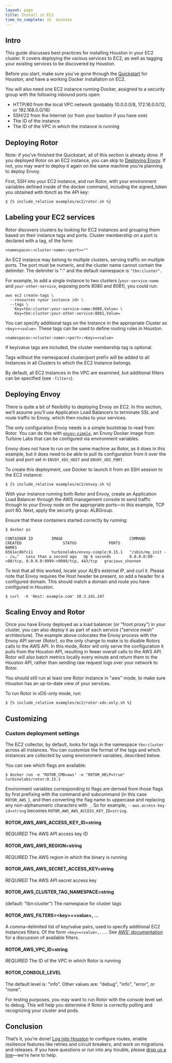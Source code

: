 ```yaml
---
layout: page
title: Install in EC2
time_to_complete: 15  minutes
---
```


[//]: # ( Copyright 2018 Turbine Labs, Inc.                                   )
[//]: # ( you may not use this file except in compliance with the License.    )
[//]: # ( You may obtain a copy of the License at                             )
[//]: # (                                                                     )
[//]: # (     http://www.apache.org/licenses/LICENSE-2.0                      )
[//]: # (                                                                     )
[//]: # ( Unless required by applicable law or agreed to in writing, software )
[//]: # ( distributed under the License is distributed on an "AS IS" BASIS,   )
[//]: # ( WITHOUT WARRANTIES OR CONDITIONS OF ANY KIND, either express or     )
[//]: # ( implied. See the License for the specific language governing        )
[//]: # ( permissions and limitations under the License.                      )

[//]: # (Integrating Houston with Your EC2 Environment)

## Intro

This guide discusses best practices for installing Houston in your EC2
cluster. It covers deploying the various services to EC2, as well as tagging
your existing services to be discovered by Houston.

Before you start, make sure you’ve gone through the
[Quickstart](../introduction/#quickstart) for Houston, and have a working Docker
installation on EC2.

You will also need one EC2 instance running Docker, assigned to a security group
with the following inbound ports open:

 - HTTP/80 from the local VPC network (probably 10.0.0.0/8, 172.16.0.0/12, or
   192.168.0.0/16)
 - SSH/22 from the Internet (or from your bastion if you have one)
 - The ID of the instance
 - The ID of the VPC in which the instance is running

## Deploying Rotor

Note: if you’ve finished the Quickstart, all of this section is already done. If
you deployed Rotor on an EC2 instance, you can skip to
[Deploying Envoy](#deploying-envoy). If not, you may want to deploy it again on
the same machine you’re planning to deploy Envoy.

First, SSH into your EC2 instance, and run Rotor, with your environment
variables defined inside of the docker command, including the signed_token you
obtained with tbnctl as the API key:

```console
$ {% include_relative examples/ec2/rotor.sh %}
```

## Labeling your EC2 services

Rotor discovers clusters by looking for EC2 instances and grouping them based on
their instance tags and ports. Cluster membership on a port is declared with a
tag, of the form:

```
<namespace>:<cluster-name>:<port>=""
```

An EC2 instance may belong to multiple clusters, serving traffic on multiple
ports. The port must be numeric, and the cluster name cannot contain the
delimiter. The delimiter is ":" and the default namespace is `"tbn:cluster"`.

For example, to add a single instance to two clusters (`your-service-name` and
`your-other-service`, exposing ports 8080 and 8081), you could run:

```console
aws ec2 create-tags \
  --resources <your instance id> \
  --tags \
    Key=tbn:cluster:your-service-name:8080,Value= \
    Key=tbn:cluster:your-other-service:8081,Value=
```

You can specify additional tags on the Instance in the appropriate Cluster as
`<key>`=`<value>`. These tags can be used to define routing rules in Houston.

```
<namespace>:<cluster-name>:<port>:<key>=<value>
```

If key/value tags are included, the cluster membership tag is optional.

Tags without the namespaced cluster/port prefix will be added to all Instances
in all Clusters to which the EC2 Instance belongs.

By default, all EC2 Instances in the VPC are examined, but additional filters
can be specified (see `-filters`).

## Deploying Envoy

There is quite a bit of flexibility to deploying Envoy on EC2. In this section,
we’ll assume you’ll use Application Load Balancers to terminate SSL and route
traffic to Envoy, which then routes to your services.

The only configuration Envoy needs is a simple bootstrap to read from Rotor. You
can do this with
[`envoy-simple`](https://hub.docker.com/r/turbinelabs/envoy-simple/), an Envoy
Docker image from Turbine Labs that can be configured via environment variables.

Envoy does not have to run on the same machine as Rotor, as it does in this
example, but it does need to be able to pull its configuration from it over the
host and port set in `ENVOY_XDS_HOST` and `ENVOY_XDS_PORT`.

To create this deployment, use Docker to launch it from an SSH session to the
EC2 instance:

```console
$ {% include_relative examples/ec2/envoy.sh %}
```

With your instance running both Rotor and Envoy, create an Application Load
Balancer through the AWS management console to send traffic through to your
Envoy node on the appropriate ports—in this example, TCP port 80. Next, apply
the security group: ALBGroup.

Ensure that these containers started correctly by running:

```console
$ docker ps
```

```shell
CONTAINER ID        IMAGE                             COMMAND                  CREATED                  STATUS              PORTS                                                 NAMES
6561ec86fc11        turbinelabs/envoy-simple:0.15.1   "/sbin/my_init -- /u…"   Less than a second ago   Up 4 seconds        0.0.0.0:80->80/tcp, 0.0.0.0:9999->9999/tcp, 443/tcp   gracious_shannon
```

To test that all this worked, locate your ALB’s external IP, and curl it. Please
note that Envoy requires the Host header be present, so add a header for a
configured domain. This should match a domain and route you have configured in
Houston.

```console
$ curl  -h 'Host: example.com' 10.3.241.247
```

## Scaling Envoy and Rotor

Once you have Envoy deployed as a load balancer (or "front proxy") in your
cluster, you can also deploy it as part of each service ("service mesh"
architecture). The example above colocates the Envoy process with the Envoy API
server (Rotor), so the only change to make is to disable Rotors calls to the AWS
API. In this mode, Rotor will only serve the configuration it pulls from the
Houston API, resulting in fewer overall calls to the AWS API. Rotor will also
batch metrics locally every minute and return them to the Houston API, rather
than sending raw request logs over your network to Rotor.

You should still run at least one Rotor instance in "aws" mode, to make sure
Houston has an up-to-date view of your services.

To run Rotor in xDS-only mode, run:

```console
$ {% include_relative examples/ec2/rotor-xds-only.sh %}
```

## Customizing

### Custom deployment settings

The EC2 collector, by default, looks for tags in the namespace `tbn:cluster`
across all instances. You can customize the format of the tags and which
instances are collected by using environment variables, described below.

You can see which flags are available:

```console
$ docker run -e "ROTOR_CMD=aws" -e "ROTOR_HELP=true" turbinelabs/rotor:0.15.1
```

Environment variables corresponding to flags are derived from those flags by
first prefixing with the command and subcommand (in this case `ROTOR_AWS_`), and
then converting the flag name to uppercase and replacing any non-alphanumeric
characters with `_`. So for example, `--aws.access-key-id=string` becomes
`ROTOR_AWS_AWS_ACCESS_KEY_ID=string`.

#### ROTOR_AWS_AWS_ACCESS_KEY_ID=string

*REQUIRED* The AWS API access key ID

#### ROTOR_AWS_AWS_REGION=string

*REQUIRED* The AWS region in which the binary is running

#### ROTOR_AWS_AWS_SECRET_ACCESS_KEY=string

*REQUIRED* The AWS API secret access key

#### ROTOR_AWS_CLUSTER_TAG_NAMESPACE=string

(default: "tbn:cluster")
The namespace for cluster tags

#### ROTOR_AWS_FILTERS=&lt;key&gt;=&lt;value&gt;, ...

A comma-delimited list of key/value pairs, used to specify additional EC2
Instances filters. Of the form `<key>=<value>,...`. See [AWS'
documentation](http://awsdocs.s3.amazonaws.com/EC2/ec2-clt.pdf) for a discussion
of available filters.

#### ROTOR_AWS_VPC_ID=string

*REQUIRED* The ID of the VPC in which Rotor is running

#### ROTOR_CONSOLE_LEVEL

The default level is: "info". Other values are: "debug", "info", "error", or
"none".

For testing purposes, you may want to run Rotor with the console level set to
debug. This will help you determine if Rotor is correctly polling and
recognizing your cluster and pods.

## Conclusion

That’s it, you’re done! [Log into Houston](https://app.turbinelabs.io) to
configure routes, enable resilience features like retries and circuit breakers,
and work on migrations and releases. If you have questions or run into any
trouble, please [drop us a line](mailto:support@turbinelabs.io)—we're here to
help.
